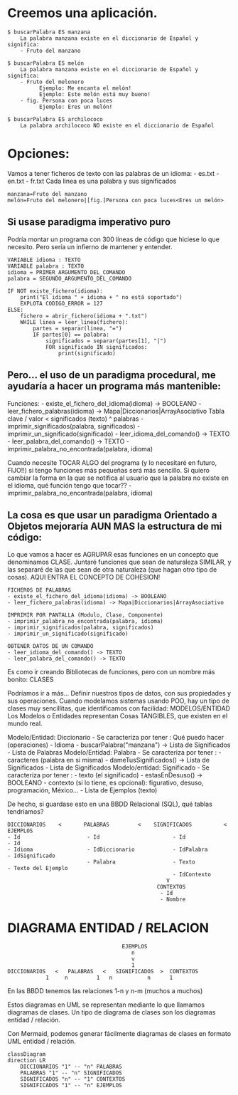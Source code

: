 
# Creemos una aplicación.

    $ buscarPalabra ES manzana
        La palabra manzana existe en el diccionario de Español y significa:
        - Fruto del manzano
  
    $ buscarPalabra ES melón
        La palabra manzana existe en el diccionario de Español y significa:
        - Fruto del melonero
              Ejemplo: Me encanta el melón!
              Ejemplo: Este melón está muy bueno!
        - fig. Persona con poca luces
              Ejemplo: Eres un melón!

    $ buscarPalabra ES archilococo
        La palabra archilococo NO existe en el diccionario de Español

# Opciones:

Vamos a tener ficheros de texto con las palabras de un idioma:
    - es.txt
    - en.txt
    - fr.txt
Cada linea es una palabra y sus significados

    manzana=Fruto del manzano
    melón=Fruto del melonero|[fig.]Persona con poca luces<Eres un melón>

## Si usase paradigma imperativo puro

Podría montar un programa con 300 líneas de código que hiciese lo que necesito. Pero sería un infierno de mantener y entender.

    VARIABLE idioma : TEXTO
    VARIABLE palabra : TEXTO
    idioma = PRIMER_ARGUMENTO_DEL_COMANDO
    palabra = SEGUNDO_ARGUMENTO_DEL_COMANDO

    IF NOT existe_fichero(idioma):
        print("El idioma " + idioma + " no está soportado")
        EXPLOTA CODIGO_ERROR = 127
    ELSE:
        fichero = abrir_fichero(idioma + ".txt")
        WHILE linea = leer_linea(fichero):
            partes = separar(linea, "=")
            IF partes[0] == palabra:
                significados = separar(partes[1], "|")
                FOR significado IN significados:
                    print(significado)

## Pero... el uso de un paradigma procedural, me ayudaría a hacer un programa más mantenible:

Funciones:
    - existe_el_fichero_del_idioma(idioma) -> BOOLEANO
    - leer_fichero_palabras(idioma) -> Mapa|Diccionarios|ArrayAsociativo
       Tabla clave / valor < significados (texto)
                ^
                palabras
    - imprimir_significados(palabra, significados)
    - imprimir_un_significado(significado)
    - leer_idioma_del_comando() -> TEXTO
    - leer_palabra_del_comando() -> TEXTO
    - imprimir_palabra_no_encontrada(palabra, idioma)

Cuando necesite TOCAR ALGO del programa (y lo necesitaré en futuro, FIJO!!)
si tengo funciones más pequeñas será más sencillo.
Si quiero cambiar la forma en la que se notifica al usuario que la palabra no existe en el idioma, qué función tengo que tocar??
    - imprimir_palabra_no_encontrada(palabra, idioma)

## La cosa es que usar un paradigma Orientado a Objetos mejoraría AUN MAS la estructura de mi código:

Lo que vamos a hacer es AGRUPAR esas funciones en un concepto que denominamos CLASE.
Juntaré funciones que sean de naturaleza SIMILAR, y las separaré de las que sean de otra naturaleza (que hagan otro tipo de cosas).
AQUI ENTRA EL CONCEPTO DE COHESION!

    FICHEROS DE PALABRAS
    - existe_el_fichero_del_idioma(idioma) -> BOOLEANO
    - leer_fichero_palabras(idioma) -> Mapa|Diccionarios|ArrayAsociativo

    IMPRIMIR POR PANTALLA (Modulo, Clase, Componente)
    - imprimir_palabra_no_encontrada(palabra, idioma)
    - imprimir_significados(palabra, significados)
    - imprimir_un_significado(significado)

    OBTENER DATOS DE UN COMANDO
    - leer_idioma_del_comando() -> TEXTO
    - leer_palabra_del_comando() -> TEXTO

Es como ir creando Bibliotecas de funciones, pero con un nombre más bonito: CLASES

Podríamos ir a más... Definir nuestros tipos de datos, con sus propiedades y sus operaciones.
Cuando modelamos sistemas usando POO, hay un tipo de clases muy sencillitas, que identificamos con facilidad: MODELOS/ENTIDAD
Los Modelos o Entidades representan Cosas TANGIBLES, que existen en el mundo real.

Modelo/Entidad: Diccionario
                     - Se caracteriza por tener :                               Qué puedo hacer (operaciones)
                       - Idioma                                                    - buscarPalabra("manzana") -> Lista de Significados
                       - Lista de Palabras
Modelo/Entidad: Palabra
                     - Se caracteriza por tener :
                       - caracteres (palabra en si misma)                           - dameTusSignificados() -> Lista de Significados
                       - Lista de Significados
Modelo/entidad: Significado
                     - Se caracteriza por tener :
                        - texto (el significado)                                    - estasEnDesuso() -> BOOLEANO
                        - contexto (si lo tiene, es opcional): figurativo, desuso, programación, México...
                        - Lista de Ejemplos (texto)

De hecho, si guardase esto en una BBDD Relacional (SQL), qué tablas tendríamos?

    DICCIONARIOS    <       PALABRAS         <    SIGNIFICADOS          <     EJEMPLOS
    - Id                     - Id                       - Id                    - Id
    - Idioma                 - IdDiccionario            - IdPalabra             - IdSignificado
                             - Palabra                  - Texto                 - Texto del Ejemplo
                                                        - IdContexto
                                                      V
                                                   CONTEXTOS
                                                    - Id
                                                    - Nombre

# DIAGRAMA ENTIDAD / RELACION

                                        EJEMPLOS
                                           n
                                           v
                                           1
    DICCIONARIOS   <   PALABRAS   <   SIGNIFICADOS  >  CONTEXTOS
                1     n         1   n           n      1

En las BBDD tenemos las relaciones 1-n y n-m (muchos a muchos)

Estos diagramas en UML se representan mediante lo que llamamos diagramas de clases.
Un tipo de diagrama de clases son los diagramas entidad / relación.

Con Mermaid, podemos generar fácilmente diagramas de clases en formato UML entidad / relación.

```mermaid
classDiagram
direction LR
    DICCIONARIOS "1" -- "n" PALABRAS
    PALABRAS "1" -- "n" SIGNIFICADOS
    SIGNIFICADOS "n" -- "1" CONTEXTOS
    SIGNIFICADOS "1" -- "n" EJEMPLOS
```
